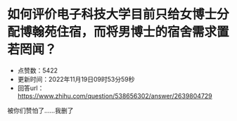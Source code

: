 # 如何评价电子科技大学目前只给女博士分配博翰苑住宿，而将男博士的宿舍需求置若罔闻？
- 点赞数：5422
- 更新时间：2022年11月19日09时53分59秒
- 回答url：https://www.zhihu.com/question/538656302/answer/2639804729
<body>
 <p data-pid="iRiVKfsB">被你们赞怕了……我删了</p>
 <p></p>
</body>